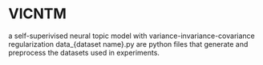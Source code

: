 # VICNTM
a self-superivised neural topic model with variance-invariance-covariance regularization
data_{dataset name}.py are python files that generate and preprocess the datasets used in experiments.
